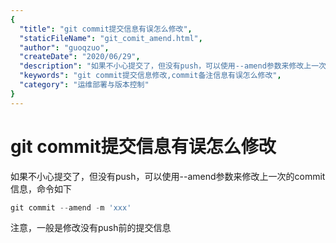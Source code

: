 ```yaml
---
{
  "title": "git commit提交信息有误怎么修改",
  "staticFileName": "git_comit_amend.html",
  "author": "guoqzuo",
  "createDate": "2020/06/29",
  "description": "如果不小心提交了，但没有push，可以使用--amend参数来修改上一次的commit信息，命令如下：git commit --amend -m 'xxx', 注意，一般是修改没有push前的提交信息",
  "keywords": "git commit提交信息修改,commit备注信息有误怎么修改",
  "category": "运维部署与版本控制"
}
---
```


# git commit提交信息有误怎么修改

如果不小心提交了，但没有push，可以使用--amend参数来修改上一次的commit信息，命令如下

```js
git commit --amend -m 'xxx'
```

注意，一般是修改没有push前的提交信息